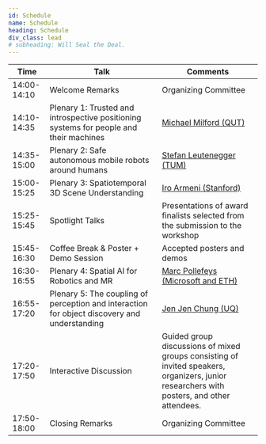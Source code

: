```yaml
---
id: Schedule
name: Schedule
heading: Schedule
div_class: lead
# subheading: Will Seal the Deal.
---
```


<table>
  <thead>
    <tr>
      <th style="width: 15%;">Time</th>
      <th style="width: 45%;">Talk</th>
      <th style="width: 40%;">Comments</th>
    </tr>
  </thead>
  <tbody>
    <tr><td>14:00-14:10</td><td>Welcome Remarks</td><td>Organizing Committee</td></tr>
    <tr><td>14:10-14:35</td><td>Plenary 1: Trusted and introspective positioning systems for people and their machines</td><td><a href="https://www.qut.edu.au/about/our-people/academic-profiles/michael.milford">Michael Milford (QUT)</a></td></tr>
    <tr><td>14:35-15:00</td><td>Plenary 2: Safe autonomous mobile robots around humans</td><td><a href="https://www.professoren.tum.de/en/leutenegger-stefan">Stefan Leutenegger (TUM)</a></td></tr>
    <tr><td>15:00-15:25</td><td>Plenary 3: Spatiotemporal 3D Scene Understanding</td><td><a href="https://ir0.github.io/">Iro Armeni (Stanford)</a></td></tr>
    <tr><td>15:25-15:45</td><td>Spotlight Talks</td><td>Presentations of award finalists selected from the submission to the workshop</td></tr>
    <tr><td>15:45-16:30</td><td>Coffee Break & Poster + Demo Session</td><td>Accepted posters and demos</td></tr>
    <tr><td>16:30-16:55</td><td>Plenary 4: Spatial AI for Robotics and MR</td><td><a href="https://people.inf.ethz.ch/marc.pollefeys/">Marc Pollefeys (Microsoft and ETH)</a></td></tr>
    <tr><td>16:55-17:20</td><td>Plenary 5: The coupling of perception and interaction for object discovery and understanding</td><td><a href="https://jenjenchung.github.io/anthropomorphic/">Jen Jen Chung (UQ)</a></td></tr>
    <tr><td>17:20-17:50</td><td>Interactive Discussion</td><td>Guided group discussions of mixed groups consisting of invited speakers, organizers, junior researchers with posters, and other attendees.</td></tr>
    <tr><td>17:50-18:00</td><td>Closing Remarks</td><td>Organizing Committee</td></tr>
  </tbody>
</table>
